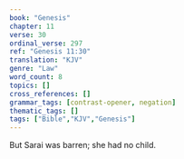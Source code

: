 ```yaml
---
book: "Genesis"
chapter: 11
verse: 30
ordinal_verse: 297
ref: "Genesis 11:30"
translation: "KJV"
genre: "Law"
word_count: 8
topics: []
cross_references: []
grammar_tags: [contrast-opener, negation]
thematic_tags: []
tags: ["Bible","KJV","Genesis"]
---
```

But Sarai was barren; she had no child.
